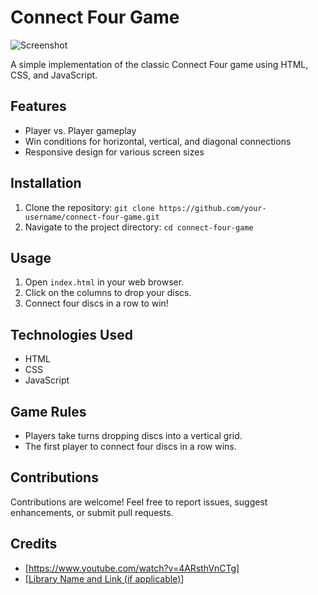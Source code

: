 # Connect Four Game

![Screenshot](path_to_screenshot.png)

A simple implementation of the classic Connect Four game using HTML, CSS, and JavaScript.

## Features

- Player vs. Player gameplay
- Win conditions for horizontal, vertical, and diagonal connections
- Responsive design for various screen sizes

## Installation

1. Clone the repository: `git clone https://github.com/your-username/connect-four-game.git`
2. Navigate to the project directory: `cd connect-four-game`

## Usage

1. Open `index.html` in your web browser.
2. Click on the columns to drop your discs.
3. Connect four discs in a row to win!

## Technologies Used

- HTML
- CSS
- JavaScript

## Game Rules

- Players take turns dropping discs into a vertical grid.
- The first player to connect four discs in a row wins.

## Contributions

Contributions are welcome! Feel free to report issues, suggest enhancements, or submit pull requests.

## Credits

- [https://www.youtube.com/watch?v=4ARsthVnCTg]
- [[Library Name and Link (if applicable)](https://www.frontendmentor.io/challenges/connect-four-game-6G8QVH923s)]

